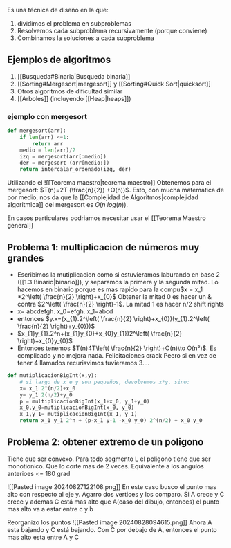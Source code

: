 Es una técnica de diseño en la que:
1. dividimos el problema en subproblemas
2. Resolvemos cada subproblema recursivamente (porque conviene)
3. Combinamos la soluciones a cada subproblema

## Ejemplos de algoritmos
1. [[Busqueda#Binaria|Busqueda binaria]]
2. [[Sorting#Mergesort|mergesort]] y [[Sorting#Quick Sort|quicksort]]
3. Otros algoritmos de dificultad similar 
4. [[Arboles]] (incluyendo [[Heap|heaps]])

### ejemplo con mergesort 
```python
def mergesort(arr):
	if len(arr) <=1:
		return arr
	medio = len(arr)/2
	izq = mergesort(arr[:medio])
	der = mergesort (arr[medio:])
	return intercalar_ordenado(izq, der)
```
Utilizando el ![[Teorema maestro|teorema maestro]]
Obtenemos para el mergesort: $T(n)=2T (\frac{n}{2}) +O(n))$. Esto, con mucha matematica de por medio, nos da que la [[Complejidad de Algoritmos|complejidad algoritmica]] del mergesort es $O(n\ log(n))$.

En casos particulares podriamos necesitar usar el [[Teorema Maestro general]]


## Problema 1:  multiplicacion de números muy grandes
- Escribimos la mutiplicacion como si estuvieramos laburando en base 2 ([[1.3 Binario|binario]]), y separamos la primera y la segunda mitad. Lo hacemos en binario porque es mas rapido para la compu$x = x_1 *2^\left( \frac{n}{2} \right)+x_{0}$
 Obtener la mitad 0 es hacer un & contra $2^\left( \frac{n}{2} \right)-1$. La mitad 1 es hacer n/2 shift rights
- x= abcdefgh. x_0=efgh. x_1=abcd
- entonces $y.x=(x_{1}.2^\left( \frac{n}{2} \right)+x_{0})(y_{1}.2^\left( \frac{n}{2} \right)+y_{0}))$
- $x_{1}y_{1}.2^n+(x_{1}y_{0}+x_{0}y_{1})2^\left( \frac{n}{2} \right)+x_{0}y_{0}$
- Entonces tenemos $T(n)4T\left( \frac{n}{2} \right)+O(n)\to O(n²)$. Es complicado y no mejora nada. Felicitaciones crack
Peero si en vez de tener 4 llamados recurisvimos tuvieramos 3....

```python
def mutiplicacionBigInt(x,y):
	# si largo de x e y son pequeños, devolvemos x*y. sino:
	x= x_1 2^(n/2)+x_0
	y= y_1 2(n/2)+y_0
	p = multiplicacionBigInt(x_1+x_0, y_1+y_0)
	x_0,y_0=mutiplicacionBigInt(x_0, y_0)
	x_1,y_1= mutiplicacionBigInt(x_1, y_1)
	return x_1 y_1 2^n + (p-x_1 y-1 -x_0 y_0) 2^(n/2) + x_0 y_0

```

## Problema 2: obtener extremo de un poligono
Tiene que ser convexo. Para todo segmento L el poligono tiene que ser monotionico. Que lo corte mas de 2 veces. Equivalente a los angulos anterioes <= 180 grad 

![[Pasted image 20240827122108.png]]
En este caso busco el punto mas alto con respecto al eje y. Agarro dos vertices y los comparo. Si A crece y C crece y ademas C está mas alto que A(caso del dibujo, entonces) el punto mas alto va a estar entre c y b 

Reorganizo los puntos
![[Pasted image 20240828094615.png]]
Ahora A esta bajando y C está bajando. Con C por debajo de A, entonces el punto mas alto esta entre A y C









